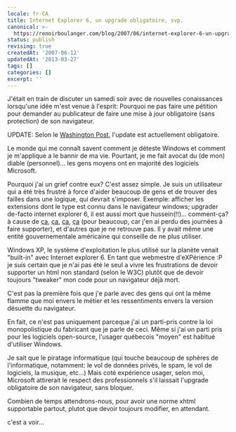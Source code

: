 ```yaml
---
locale: fr-CA
title: Internet Explorer 6, un upgrade obligatoire, svp.
canonical: >-
  https://renoirboulanger.com/blog/2007/06/internet-explorer-6-un-upgrade-obligatoire-svp/
status: publish
revising: true
createdAt: '2007-06-12'
updatedAt: '2013-03-27'
tags: []
categories: []
excerpt: ''
---
```


J'était en train de discuter un samedi soir avec de nouvelles conaissances lorsqu'une idée m'est venue à l'esprit: Pourquoi ne pas faire une pétition pour demander au publicateur de faire une mise à jour obligatoire (sans protection) de son navigateur.

UPDATE: Selon le <a href="http://www.washingtonpost.com/wp-dyn/content/article/2006/10/28/AR2006102800029.html">Washington Post</a>, l'update est actuellement obligatoire.

Le monde qui me connaît savent comment je déteste Windows et comment je m'applique a le bannir de ma vie. Pourtant, je me fait avocat du (de mon) diable (personnel)... les gens moyens ont en majorité des logiciels Microsoft.

<!--more-->

Pourquoi j'ai un grief contre eux? C'est assez simple. Je suis un utilisateur qui a été très frustré à force d'aider beaucoup de gens et de trouver des failles dans une logique, qui devrait s'imposer. Exemple: afficher les extensions dont le type est connu dans le navigateur windows; upgrader de-facto internet explorer 6, il est aussi mort que hussein(!!)... comment-ça? à cause de <a href="http://connect.educause.edu/blog/wole/ie7deadonarrival/2284?time=1181599140" title="IE7 est même un mort-né.">ça</a>, <a href="http://www.greymagic.com/security/advisories/ie.shtml" title="trous de sécurité trouvés pour Msie6">ça</a>, <a href="http://secunia.com/product/11/?task=advisories" title="Liste des vulnerabilités selon secunia">ça</a>, <a href="http://www.webdevout.net/browser-support-summary">ça</a> (pour beaucoup, car j'en ai perdu des journées à faire supporter), et d'autres que je ne retrouve pas. Il y avait même une entité gouvernementale américaine qui conseille de ne plus utiliser.

Windows XP, le système d'exploitation le plus utilisé sur la planète venait "built-in" avec Internet explorer 6. En tant que webmestre d'eXPérience :P je suis certain que je n'ai pas été le seul a vivre les frustrations de devoir supporter un html non standard (selon le W3C) plutôt que de devoir toujours "tweaker" mon code pour un navigateur déjà mort.

C'est pas la première fois que j'e parle avec des gens qui ont la même flamme que moi envers le métier et les ressentiments envers la version désuette du navigateur.

En fait, ce n'est pas uniquement parceque j'ai un parti-pris contre la loi monopolistique du fabricant que je parle de ceci. Même si j'ai un parti pris pour les logiciels open-source, l'usager québecois "moyen" est habitué d'utiliser Windows.

Je sait que le piratage informatique (qui touche beaucoup de sphères de l'informatique, notamment: le vol de données privés, le spam, le vol de logiciels, la musique, etc...) Mais coté expérience usager, selon moi, Microsoft attirerait le respect des professionnels s'il laissait l'upgrade obligatoire de son navigateur, sans bloquer.

Combien de temps attendrons-nous, pour avoir une norme xhtml supportable partout, plutot que devoir toujours modifier, en attendant.

c'est a voir...